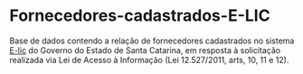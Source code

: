 # Fornecedores-cadastrados-E-LIC

Base de dados contendo a relação de fornecedores cadastrados no sistema [E-lic](https://e-lic.sc.gov.br/Empresa/CadastroExterno/ApresentacaoCadastro) do Governo do Estado de Santa Catarina, em resposta à solicitação realizada via Lei de Acesso à Informação (Lei 12.527/2011, arts, 10, 11 e 12).
